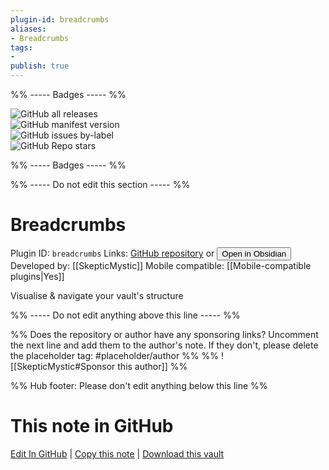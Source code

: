 ```yaml
---
plugin-id: breadcrumbs
aliases:
- Breadcrumbs
tags: 
- 
publish: true
---
```


%% ----- Badges ----- %%

![GitHub all releases](https://img.shields.io/github/downloads/SkepticMystic/breadcrumbs/total?color=573E7A&logo=github&style=for-the-badge)   
![GitHub manifest version](https://img.shields.io/github/manifest-json/v/SkepticMystic/breadcrumbs?color=573E7A&logo=github&style=for-the-badge)   
![GitHub issues by-label](https://img.shields.io/github/issues/SkepticMystic/breadcrumbs/help%20wanted?color=573E7A&logo=github&style=for-the-badge)   
![GitHub Repo stars](https://img.shields.io/github/stars/SkepticMystic/breadcrumbs?color=573E7A&logo=github&style=for-the-badge)

%% ----- Badges ----- %%

%% ----- Do not edit this section ----- %%

# Breadcrumbs

Plugin ID: `breadcrumbs`
Links: [GitHub repository](https://github.com/SkepticMystic/breadcrumbs) or [<button id=HH>Open in Obsidian</button>](obsidian://goto-plugin?id=breadcrumbs)
Developed by: [[SkepticMystic]]
Mobile compatible: [[Mobile-compatible plugins|Yes]]

Visualise & navigate your vault's structure

%% ----- Do not edit anything above this line ----- %% 

%% Does the repository or author have any sponsoring links? Uncomment the next line and add them to the author's note. If they don't, please delete the placeholder tag: #placeholder/author %%
%% ![[SkepticMystic#Sponsor this author]] %%

%% Hub footer: Please don't edit anything below this line %%

# This note in GitHub

<span class="git-footer">[Edit In GitHub](https://github.dev/obsidian-community/obsidian-hub/blob/main/02%20-%20Community%20Expansions/02.05%20All%20Community%20Expansions/Plugins/breadcrumbs.md "git-hub-edit-note") | [Copy this note](https://raw.githubusercontent.com/obsidian-community/obsidian-hub/main/02%20-%20Community%20Expansions/02.05%20All%20Community%20Expansions/Plugins/breadcrumbs.md "git-hub-copy-note") | [Download this vault](https://github.com/obsidian-community/obsidian-hub/archive/refs/heads/main.zip "git-hub-download-vault") </span>